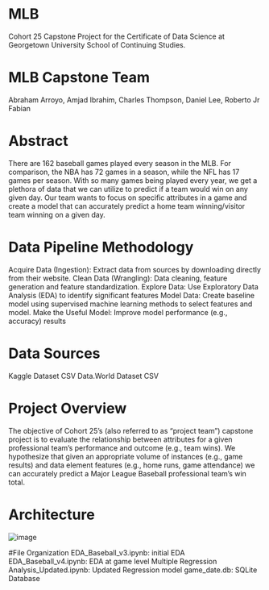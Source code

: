 # MLB
 Cohort 25 Capstone Project for the Certificate of Data Science at Georgetown University School of Continuing Studies.

# MLB Capstone Team
Abraham Arroyo, Amjad Ibrahim, Charles Thompson, Daniel Lee, Roberto Jr Fabian

# Abstract
There are 162 baseball games played every season in the MLB. For comparison, the NBA has 72 games in a season, while the NFL has 17 games per season. With so many games being played every year, we get a plethora of data that we can utilize to predict if a team would win on any given day. Our team wants to focus on specific attributes in a game and create a model that can accurately predict a home team winning/visitor team winning on a given day. 

# Data Pipeline Methodology
Acquire Data (Ingestion): Extract data from sources by downloading directly from their website.
Clean Data (Wrangling): Data cleaning, feature generation and feature standardization.
Explore Data: Use Exploratory Data Analysis (EDA) to identify significant features
Model Data: Create baseline model using supervised machine learning methods to select features and model.
Make the Useful Model: Improve model performance (e.g., accuracy) results

# Data Sources
Kaggle Dataset CSV
Data.World Dataset CSV

# Project Overview
The objective of Cohort 25’s (also referred to as “project team”) capstone project is to evaluate the relationship between attributes for a given professional team’s performance and outcome (e.g., team wins).  We hypothesize that given an appropriate volume of instances (e.g., game results) and data element features (e.g., home runs, game attendance) we can accurately predict a Major League Baseball professional team’s win total.

# Architecture
![image](https://user-images.githubusercontent.com/61298769/142732671-846a3356-80c5-4644-93e0-271137fec84f.png)

#File Organization
EDA_Baseball_v3.ipynb: initial EDA
EDA_Baseball_v4.ipynb: EDA at game level
Multiple Regression Analysis_Updated.ipynb: Updated Regression model
game_date.db: SQLite Database
 
